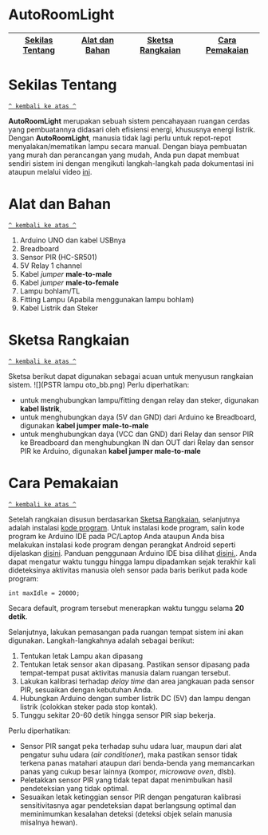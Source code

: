 # AutoRoomLight

[Sekilas Tentang](#sekilas-tentang) | [Alat dan Bahan](#alat-dan-bahan) | [Sketsa Rangkaian](#sketsa-rangkaian) | [Cara Pemakaian](#cara-pemakaian) 
:---:|:---:|:---:|:---:

# Sekilas Tentang
[`^ kembali ke atas ^`](#)

**AutoRoomLight** merupakan sebuah sistem pencahayaan ruangan cerdas yang pembuatannya didasari oleh efisiensi energi, khususnya energi listrik. Dengan **AutoRoomLight**, manusia tidak lagi perlu untuk repot-repot menyalakan/mematikan lampu secara manual. Dengan biaya pembuatan yang murah dan perancangan yang mudah, Anda pun dapat membuat sendiri sistem ini dengan mengikuti langkah-langkah pada dokumentasi ini ataupun melalui video [ini](https://www.youtube.com/embed/p6YnOU1SQNY).

# Alat dan Bahan
[`^ kembali ke atas ^`](#)

1. Arduino UNO dan kabel USBnya
2. Breadboard
3. Sensor PIR (HC-SR501)
4. 5V Relay 1 channel
5. Kabel _jumper_ **male-to-male**
6. Kabel _jumper_ **male-to-female**
7. Lampu bohlam/TL
8. Fitting Lampu (Apabila menggunakan lampu bohlam)
9. Kabel Listrik dan Steker

# Sketsa Rangkaian
[`^ kembali ke atas ^`](#)

Sketsa berikut dapat digunakan sebagai acuan untuk menyusun rangkaian sistem. 
![](PSTR lampu oto_bb.png)
Perlu diperhatikan:

- untuk menghubungkan lampu/fitting dengan relay dan steker, digunakan **kabel listrik**,
- untuk menghubungkan daya (5V dan GND) dari Arduino ke Breadboard, digunakan **kabel jumper male-to-male**
- untuk menghubungkan daya (VCC dan GND) dari Relay dan sensor PIR ke Breadboard dan menghubungkan IN dan OUT dari Relay dan sensor PIR ke Arduino, digunakan **kabel jumper male-to-male**

# Cara Pemakaian
[`^ kembali ke atas ^`](#)

Setelah rangkaian disusun berdasarkan [Sketsa Rangkaian](#sketsa-rangkaian), selanjutnya adalah instalasi [kode program](https://github.com/ddhira123/AutoRoomLight/blob/master/src.cpp). Untuk instalasi kode program, salin kode program ke Arduino IDE pada PC/Laptop Anda ataupun Anda bisa melakukan instalasi kode program dengan perangkat Android seperti dijelaskan [disini](https://circuitdigest.com/tutorial/program-arduino-on-android-phone). Panduan penggunaan Arduino IDE bisa dilihat [disini.](https://learn.sparkfun.com/tutorials/sik-experiment-guide-for-arduino---v32/introduction-sik-arduino-uno). Anda dapat mengatur waktu tunggu hingga lampu dipadamkan sejak terakhir kali dideteksinya aktivitas manusia oleh sensor pada baris berikut pada kode program:

```
int maxIdle = 20000;
```

Secara default, program tersebut menerapkan waktu tunggu selama **20 detik**.

Selanjutnya, lakukan pemasangan pada ruangan tempat sistem ini akan digunakan. Langkah-langkahnya adalah sebagai berikut:

1. Tentukan letak Lampu akan dipasang
2. Tentukan letak sensor akan dipasang. Pastikan sensor dipasang pada tempat-tempat pusat aktivitas manusia dalam ruangan tersebut.
3. Lakukan kalibrasi terhadap _delay time_ dan area jangkauan pada sensor PIR, sesuaikan dengan kebutuhan Anda.
4. Hubungkan Arduino dengan sumber listrik DC (5V) dan lampu dengan listrik (colokkan steker pada stop kontak).
5. Tunggu sekitar 20-60 detik hingga sensor PIR siap bekerja.

Perlu diperhatikan:

- Sensor PIR sangat peka terhadap suhu udara luar, maupun dari alat pengatur suhu udara (*air conditioner*), maka pastikan sensor tidak terkena panas matahari ataupun dari benda-benda yang memancarkan panas yang cukup besar lainnya (kompor, *microwave oven*, dlsb).
- Peletakkan sensor PIR yang tidak tepat dapat menimbulkan hasil pendeteksian yang tidak optimal.
- Sesuaikan letak ketinggian sensor PIR dengan pengaturan kalibrasi sensitivitasnya agar pendeteksian dapat berlangsung optimal dan meminimumkan kesalahan deteksi (deteksi objek selain manusia misalnya hewan).

